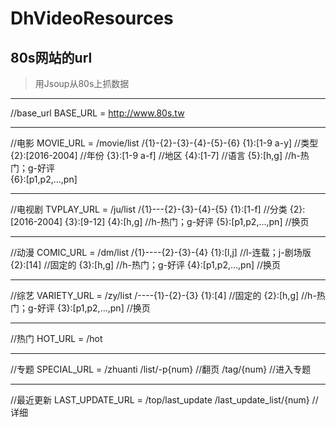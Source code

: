 # DhVideoResources
## 80s网站的url
> 用Jsoup从80s上抓数据

---

//base_url
BASE_URL = http://www.80s.tw

---

//电影
MOVIE_URL = /movie/list
                       /{1}-{2}-{3}-{4}-{5}-{6}
                        {1}:[1-9 a-y]   //类型
                        {2}:[2016-2004] //年份
                        {3}:[1-9 a-f]   //地区
                        {4}:[1-7]       //语言
                        {5}:[h,g]       //h-热门；g-好评   
                        {6}:[p1,p2,...,pn]

---

//电视剧
TVPLAY_URL = /ju/list
                    /{1}---{2}-{3}-{4}-{5}
                     {1}:[1-f]           //分类
                     {2}:[2016-2004]
                     {3}:[9-12]
                     {4}:[h,g]           //h-热门；g-好评
                     {5}:[p1,p2,...,pn]  //换页
                     
---

//动漫
COMIC_URL = /dm/list
                    /{1}----{2}-{3}-{4}
                     {1}:[l,j]           //l-连载；j-剧场版
                     {2}:[14]            //固定的
                     {3}:[h,g]           //h-热门；g-好评
                     {4}:[p1,p2,...,pn]  //换页

---

//综艺
VARIETY_URL = /zy/list
                      /----{1}-{2}-{3}
                      {1}:[4]             //固定的
                      {2}:[h,g]           //h-热门；g-好评
                      {3}:[p1,p2,...,pn]  //换页

---
//热门
HOT_URL = /hot

---
//专题
SPECIAL_URL = /zhuanti
                      /list/-p{num}   //翻页
              /tag/{num}  //进入专题

---
//最近更新
LAST_UPDATE_URL = /top/last_update
                      /last_update_list/{num} //详细


